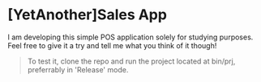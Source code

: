 # [YetAnother]Sales App

I am developing this simple POS application solely for studying purposes. Feel free to give it a try and tell me what you think of it though!

>To test it, clone the repo and run the project located at bin/prj, preferrably in 'Release' mode.
